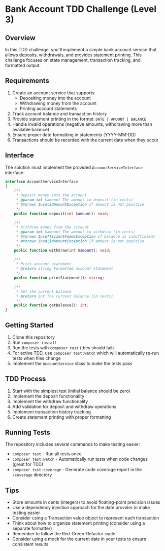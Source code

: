 # Bank Account TDD Challenge (Level 3)

## Overview
In this TDD challenge, you'll implement a simple bank account service that allows deposits, withdrawals, and provides statement printing. This challenge focuses on state management, transaction tracking, and formatted output.

## Requirements

1. Create an account service that supports:
    - Depositing money into the account
    - Withdrawing money from the account
    - Printing account statements
2. Track account balance and transaction history
3. Provide statement printing in the format: `DATE | AMOUNT | BALANCE`
4. Handle invalid operations (negative amounts, withdrawing more than available balance)
5. Ensure proper date formatting in statements (YYYY-MM-DD)
6. Transactions should be recorded with the current date when they occur

## Interface

The solution must implement the provided `AccountServiceInterface` interface:

```php
interface AccountServiceInterface
{
    /**
     * Deposit money into the account
     * @param int $amount The amount to deposit (in cents)
     * @throws InvalidAmountException If amount is not positive
     */
    public function deposit(int $amount): void;
    
    /**
     * Withdraw money from the account
     * @param int $amount The amount to withdraw (in cents)
     * @throws InsufficientFundsException If balance is insufficient
     * @throws InvalidAmountException If amount is not positive
     */
    public function withdraw(int $amount): void;
    
    /**
     * Print account statement
     * @return string Formatted account statement
     */
    public function printStatement(): string;
    
    /**
     * Get the current balance
     * @return int The current balance (in cents)
     */
    public function getBalance(): int;
}
```

## Getting Started

1. Clone this repository
2. Run `composer install`
3. Run the tests with `composer test` (they should fail)
4. For active TDD, use `composer test:watch` which will automatically re-run tests when files change
5. Implement the `AccountService` class to make the tests pass

## TDD Process

1. Start with the simplest test (initial balance should be zero)
2. Implement the deposit functionality
3. Implement the withdraw functionality
4. Add validation for deposit and withdraw operations
5. Implement transaction history tracking
6. Create statement printing with proper formatting

## Running Tests

The repository includes several commands to make testing easier:

- `composer test` - Run all tests once
- `composer test:watch` - Automatically run tests when code changes (great for TDD)
- `composer test:coverage` - Generate code coverage report in the `/coverage` directory

## Tips

- Store amounts in cents (integers) to avoid floating-point precision issues
- Use a dependency injection approach for the date provider to make testing easier
- Consider using a Transaction value object to represent each transaction
- Think about how to organize statement printing (consider using a separate formatter)
- Remember to follow the Red-Green-Refactor cycle
- Consider using a mock for the current date in your tests to ensure consistent results